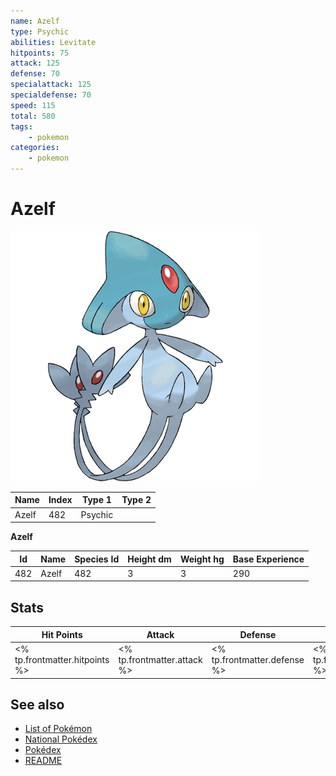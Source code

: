 ```yaml
---
name: Azelf
type: Psychic
abilities: Levitate
hitpoints: 75
attack: 125
defense: 70
specialattack: 125
specialdefense: 70
speed: 115
total: 580
tags:
    - pokemon
categories:
    - pokemon
---
```


# Azelf


![Azelf](images/482.png)

| **Name** | **Index** | **Type 1** | **Type 2** |
|----|----|----|----|
| Azelf | 482 | Psychic  |  |

**Azelf** 




| **Id** | **Name** | **Species Id** | **Height dm** | **Weight hg** | **Base Experience** |
|--------|----------|----------------|------------|------------|---------------------|
| 482 | Azelf | 482 | 3 | 3 | 290 |



## Stats

| **Hit Points** | **Attack** | **Defense** | **Special Attack** | **Special Defense** | **Speed** | **Total** |
|----------------|------------|-------------|--------------------|---------------------|-----------|-----------|
| <% tp.frontmatter.hitpoints %> | <% tp.frontmatter.attack %> | <% tp.frontmatter.defense %> | <% tp.frontmatter.specialattack %> | <% tp.frontmatter.specialdefense %> | <% tp.frontmatter.speed %> | <% tp.frontmatter.total %> |

## See also

- [List of Pokémon](../pokemon.md)
- [National Pokédex](../national_pokedex.md)
- [Pokédex](../pokedex.md)
- [README](../README.md)
